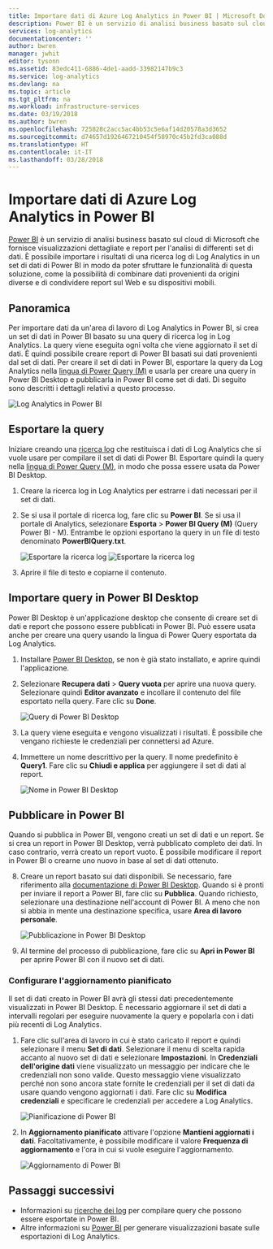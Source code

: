 ```yaml
---
title: Importare dati di Azure Log Analytics in Power BI | Microsoft Docs
description: Power BI è un servizio di analisi business basato sul cloud di Microsoft che fornisce report e visualizzazioni dettagliate per l'analisi di diversi set di dati.  Questo articolo descrive come configurare e importare i dati di Log Analytics in Power BI e configurarli per l'aggiornamento automatico.
services: log-analytics
documentationcenter: ''
author: bwren
manager: jwhit
editor: tysonn
ms.assetid: 83edc411-6886-4de1-aadd-33982147b9c3
ms.service: log-analytics
ms.devlang: na
ms.topic: article
ms.tgt_pltfrm: na
ms.workload: infrastructure-services
ms.date: 03/19/2018
ms.author: bwren
ms.openlocfilehash: 725828c2acc5ac4bb53c5e6af14d20578a3d3652
ms.sourcegitcommit: d74657d1926467210454f58970c45b2fd3ca088d
ms.translationtype: HT
ms.contentlocale: it-IT
ms.lasthandoff: 03/28/2018
---
```

# <a name="import-azure-log-analytics-data-into-power-bi"></a>Importare dati di Azure Log Analytics in Power BI


[Power BI](https://powerbi.microsoft.com/documentation/powerbi-service-get-started/) è un servizio di analisi business basato sul cloud di Microsoft che fornisce visualizzazioni dettagliate e report per l'analisi di differenti set di dati.  È possibile importare i risultati di una ricerca log di Log Analytics in un set di dati di Power BI in modo da poter sfruttare le funzionalità di questa soluzione, come la possibilità di combinare dati provenienti da origini diverse e di condividere report sul Web e su dispositivi mobili.

## <a name="overview"></a>Panoramica
Per importare dati da un'area di lavoro di Log Analytics in Power BI, si crea un set di dati in Power BI basato su una query di ricerca log in Log Analytics.  La query viene eseguita ogni volta che viene aggiornato il set di dati.  È quindi possibile creare report di Power BI basati sui dati provenienti dal set di dati.  Per creare il set di dati in Power BI, esportare la query da Log Analytics nella [lingua di Power Query (M)](https://msdn.microsoft.com/library/mt807488.aspx)  e usarla per creare una query in Power BI Desktop e pubblicarla in Power BI come set di dati.  Di seguito sono descritti i dettagli relativi a questo processo.

![Log Analytics in Power BI](media/log-analytics-powerbi/overview.png)

## <a name="export-query"></a>Esportare la query
Iniziare creando una [ricerca log](log-analytics-log-search-new.md) che restituisca i dati di Log Analytics che si vuole usare per compilare il set di dati di Power BI.  Esportare quindi la query nella [lingua di Power Query (M)](https://msdn.microsoft.com/library/mt807488.aspx), in modo che possa essere usata da Power BI Desktop.

1. Creare la ricerca log in Log Analytics per estrarre i dati necessari per il set di dati.
2. Se si usa il portale di ricerca log, fare clic su **Power BI**.  Se si usa il portale di Analytics, selezionare **Esporta** > **Power BI Query (M)** (Query Power BI - M).  Entrambe le opzioni esportano la query in un file di testo denominato **PowerBIQuery.txt**. 

    ![Esportare la ricerca log](media/log-analytics-powerbi/export-logsearch.png) ![Esportare la ricerca log](media/log-analytics-powerbi/export-analytics.png)

3. Aprire il file di testo e copiarne il contenuto.

## <a name="import-query-into-power-bi-desktop"></a>Importare query in Power BI Desktop
Power BI Desktop è un'applicazione desktop che consente di creare set di dati e report che possono essere pubblicati in Power BI.  Può essere usata anche per creare una query usando la lingua di Power Query esportata da Log Analytics. 

1. Installare [Power BI Desktop](https://powerbi.microsoft.com/desktop/), se non è già stato installato, e aprire quindi l'applicazione.
2. Selezionare **Recupera dati** > **Query vuota** per aprire una nuova query.  Selezionare quindi **Editor avanzato** e incollare il contenuto del file esportato nella query. Fare clic su **Done**.

    ![Query di Power BI Desktop](media/log-analytics-powerbi/desktop-new-query.png)

5. La query viene eseguita e vengono visualizzati i risultati.  È possibile che vengano richieste le credenziali per connettersi ad Azure.  
6. Immettere un nome descrittivo per la query.  Il nome predefinito è **Query1**. Fare clic su **Chiudi e applica** per aggiungere il set di dati al report.

    ![Nome in Power BI Desktop](media/log-analytics-powerbi/desktop-results.png)



## <a name="publish-to-power-bi"></a>Pubblicare in Power BI
Quando si pubblica in Power BI, vengono creati un set di dati e un report.  Se si crea un report in Power BI Desktop, verrà pubblicato completo dei dati.  In caso contrario, verrà creato un report vuoto.  È possibile modificare il report in Power BI o crearne uno nuovo in base al set di dati ottenuto.

8. Creare un report basato sui dati disponibili.  Se necessario, fare riferimento alla [documentazione di Power BI Desktop](https://docs.microsoft.com/power-bi/desktop-report-view).  Quando si è pronti per inviare il report a Power BI, fare clic su **Pubblica**.  Quando richiesto, selezionare una destinazione nell'account di Power BI.  A meno che non si abbia in mente una destinazione specifica, usare **Area di lavoro personale**.

    ![Pubblicazione in Power BI Desktop](media/log-analytics-powerbi/desktop-publish.png)

3. Al termine del processo di pubblicazione, fare clic su **Apri in Power BI** per aprire Power BI con il nuovo set di dati.


### <a name="configure-scheduled-refresh"></a>Configurare l'aggiornamento pianificato
Il set di dati creato in Power BI avrà gli stessi dati precedentemente visualizzati in Power BI Desktop.  È necessario aggiornare il set di dati a intervalli regolari per eseguire nuovamente la query e popolarla con i dati più recenti di Log Analytics.  

1. Fare clic sull'area di lavoro in cui è stato caricato il report e quindi selezionare il menu **Set di dati**. Selezionare il menu di scelta rapida accanto al nuovo set di dati e selezionare **Impostazioni**. In **Credenziali dell'origine dati** viene visualizzato un messaggio per indicare che le credenziali non sono valide.  Questo messaggio viene visualizzato perché non sono ancora state fornite le credenziali per il set di dati da usare quando vengono aggiornati i dati.  Fare clic su **Modifica credenziali** e specificare le credenziali per accedere a Log Analytics.

    ![Pianificazione di Power BI](media/log-analytics-powerbi/powerbi-schedule.png)

5. In **Aggiornamento pianificato** attivare l'opzione **Mantieni aggiornati i dati**.  Facoltativamente, è possibile modificare il valore **Frequenza di aggiornamento** e l'ora in cui si vuole eseguire l'aggiornamento.

    ![Aggiornamento di Power BI](media/log-analytics-powerbi/powerbi-schedule-refresh.png)



## <a name="next-steps"></a>Passaggi successivi
* Informazioni su [ricerche dei log](log-analytics-log-searches.md) per compilare query che possono essere esportate in Power BI.
* Altre informazioni su [Power BI](http://powerbi.microsoft.com) per generare visualizzazioni basate sulle esportazioni di Log Analytics.
